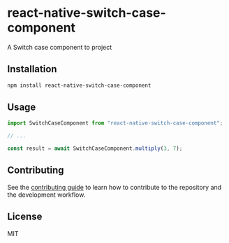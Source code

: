 # react-native-switch-case-component

A Switch case component to project

## Installation

```sh
npm install react-native-switch-case-component
```

## Usage

```js
import SwitchCaseComponent from "react-native-switch-case-component";

// ...

const result = await SwitchCaseComponent.multiply(3, 7);
```

## Contributing

See the [contributing guide](CONTRIBUTING.md) to learn how to contribute to the repository and the development workflow.

## License

MIT
